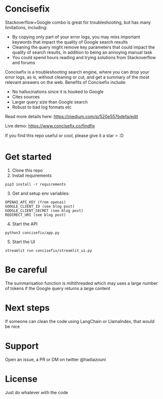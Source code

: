 # Concisefix
Stackoverflow+Google combo is great for troubleshooting, but has many limitations, including:
- By copying only part of your error logs, you may miss important keywords that impact the quality of Google search results
- Cleaning the query might remove key parameters that could impact the quality of search results, in addition to being an annoying manual task
- You could spend hours reading and trying solutions from Stackoverflow and forums

Concisefix is a troubleshooting search engine, where you can drop your error logs, as is, without cleaning or cut, and get a summary of the most relevant answers on the web. Benefits of Concisefix include:
- No hallucinations since it is hooked to Google
- Cites sources
- Larger query size than Google search
- Robust to bad log formats etc

Read more details here: https://medium.com/p/520e557bdefa/edit

Live demo: https://www.concisefix.co/findfix

If you find this repo useful or cool, please give it a star ⭐️  :D

# Get started
1. Clone this repo
2. Install requirements 
```
pip3 install -r requirements
```
3. Get and setup env variables:
```
OPENAI_API_KEY (from openai)
GOOGLE_CLIENT_ID (see blog post)
GOOGLE_CLIENT_SECRET (see blog post)
REDIRECT_URI (see blog post)
```

4. Start the API
```
python3 concisefix/app.py
```
5. Start the UI
```
streamlit run concisefix/streamlit_ui.py
```

# Be careful
The summarisation function is miltithreaded which may uses a large number of tokens if the Google query returns a large content 

# Next steps
If someone can clean the code using LangChain or LlamaIndex, that would be nice 

# Support
Open an issue, a PR or DM on twitter @hadiazouni

# License
Just do whatever with the code 
